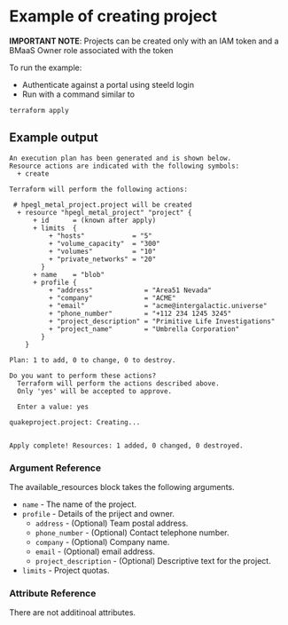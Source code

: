 # Example of creating project
**IMPORTANT NOTE**: Projects can be created only with an IAM token and a BMaaS Owner role associated with the token

To run the example:
* Authenticate against a portal using steeld login
* Run with a command similar to
```
terraform apply
``` 

## Example output
```
An execution plan has been generated and is shown below.
Resource actions are indicated with the following symbols:
  + create

Terraform will perform the following actions:

 # hpegl_metal_project.project will be created
  + resource "hpegl_metal_project" "project" {
      + id      = (known after apply)
      + limits  {
          + "hosts"            = "5"
          + "volume_capacity"  = "300"
          + "volumes"          = "10"
          + "private_networks" = "20"
        }
      + name    = "blob"
      + profile {
          + "address"             = "Area51 Nevada"
          + "company"             = "ACME"
          + "email"               = "acme@intergalactic.universe"
          + "phone_number"        = "+112 234 1245 3245"
          + "project_description" = "Primitive Life Investigations"
          + "project_name"        = "Umbrella Corporation"
        }
    }

Plan: 1 to add, 0 to change, 0 to destroy.

Do you want to perform these actions?
  Terraform will perform the actions described above.
  Only 'yes' will be accepted to approve.

  Enter a value: yes

quakeproject.project: Creating...


Apply complete! Resources: 1 added, 0 changed, 0 destroyed.

```

### Argument Reference

The available_resources block takes the following arguments.

- `name` - The name of the project.
- `profile` - Details of the priject and owner.
  - `address` - (Optional) Team postal address.
  - `phone_number` - (Optional) Contact telephone number.
  - `company` - (Optional) Company name.
  - `email` - (Optional)  email address.
  - `project_description` - (Optional) Descriptive text for the project.
 - `limits` - Project quotas.


### Attribute Reference

There are not additinoal attributes.
